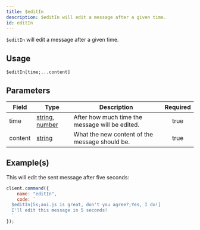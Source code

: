 ```yaml
---
title: $editIn
description: $editIn will edit a message after a given time.
id: editIn
---
```


`$editIn` will edit a message after a given time.

## Usage

```aoi
$editIn[time;...content]
```

## Parameters

| Field   | Type                                                                                                                                                                                                 | Description                                     | Required |
| ------- | ---------------------------------------------------------------------------------------------------------------------------------------------------------------------------------------------------- | ----------------------------------------------- | :------: |
| time    | [string](https://developer.mozilla.org/en-US/docs/Web/JavaScript/Reference/Global_Objects/String), [number](https://developer.mozilla.org/en-US/docs/Web/JavaScript/Reference/Global_Objects/Number) | After how much time the message will be edited. |   true   |
| content | [string](https://developer.mozilla.org/en-US/docs/Web/JavaScript/Reference/Global_Objects/String)                                                                                                    | What the new content of the message should be.  |   true   |

## Example(s)

This will edit the sent message after five seconds:

```javascript
client.command({
    name: "editIn",
    code: `
  $editIn[5s;aoi.js is great, don't you agree?;Yes, I do!]
  I'll edit this message in 5 seconds!
  `
});
```
